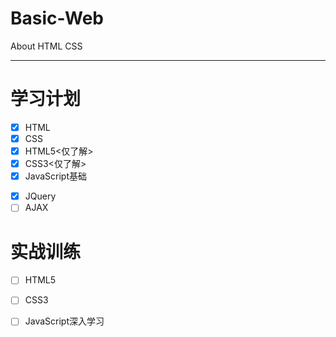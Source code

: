 # Basic-Web
About HTML CSS
***
# 学习计划
+ [x] HTML
+ [x] CSS
+ [x] HTML5<仅了解>
+ [x] CSS3<仅了解>
+ [x] JavaScript基础
- [x] JQuery
- [ ] AJAX
# 实战训练
+ [ ] HTML5
- [ ] CSS3
+ [ ] JavaScript深入学习
